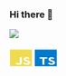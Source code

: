 ### Hi there 👋

<img src="[![Anurag's GitHub stats](https://github-readme-stats.vercel.app/api?username=hiagorusso)](https://github.com/anuraghazra/github-readme-stats)"/>
    
<div style="display: inline_block"><br>
  <img align="center" alt="Rafa-Js" height="30" width="40" src="https://raw.githubusercontent.com/devicons/devicon/master/icons/javascript/javascript-plain.svg">
  <img align="center" alt="Rafa-Ts" height="30" width="40" src="https://raw.githubusercontent.com/devicons/devicon/master/icons/typescript/typescript-plain.svg">
